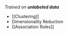 _Trained on **unlabeled data**_

- [[Clustering]]
- Dimensionality Reduction
- [[Association Rules]]